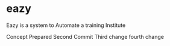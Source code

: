 # eazy
Eazy is a system to Automate a training Institute

Concept Prepared
Second Commit
Third change
fourth change